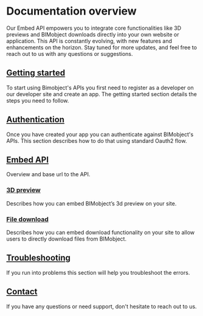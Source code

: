 # Documentation overview

Our Embed API empowers you to integrate core functionalities like 3D previews and BIMobject downloads directly into your own website or application. This API is constantly evolving, with new features and enhancements on the horizon. Stay tuned for more updates, and feel free to reach out to us with any questions or suggestions.

## [Getting started](/01-getting-started/README.md)

To start using Bimobject's APIs you first need to register as a developer on our developer site and create an app. The getting started section details the steps you need to follow.

## [Authentication](/02-authentication/README.md)

Once you have created your app you can authenticate against BIMobject's APIs. This section describes how to do that using standard Oauth2 flow.

## [Embed API](/03-embed-api/README.md)

Overview and base url to the API.

### [3D preview](/03-embed-api/3d-preview/README.md)

Describes how you can embed BIMobject’s 3d preview on your site.

### [File download](/03-embed-api/file-download/README.md)

Describes how you can embed download functionality on your site to allow users to directly download files from BIMobject.

## [Troubleshooting](/troubleshooting/README.md)

If you run into problems this section will help you troubleshoot the errors.

## [Contact](/contact/README.md)

If you have any questions or need support, don't hesitate to reach out to us.
